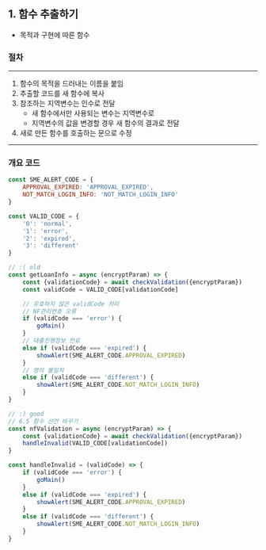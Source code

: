 ## 1. 함수 추출하기

- 목적과 구현에 따른 함수

### 절차
----

1. 함수의 목적을 드러내는 이름을 붙임
2. 추출할 코드를 새 함수에 복사
3. 참조하는 지역변수는 인수로 전달
    - 새 함수에서만 사용되는 변수는 지역변수로
    - 지역변수의 값을 변경할 경우 새 함수의 결과로 전달
4. 새로 만든 함수를 호출하는 문으로 수정

----

### 개요 코드

```javascript
const SME_ALERT_CODE = {
    APPROVAL_EXPIRED: 'APPROVAL_EXPIRED',
    NOT_MATCH_LOGIN_INFO: 'NOT_MATCH_LOGIN_INFO'
}

const VALID_CODE = {
    '0': 'normal',
    '1': 'error',
    '2': 'expired',
    '3': 'different'
}

// :( old
const getLoanInfo = async (encryptParam) => {
    const {validationCode} = await checkValidation({encryptParam})
    const validCode = VALID_CODE[validationCode]

    // 유효하지 않은 validCode 처리
    // NF관리번호 오류
    if (validCode === 'error') {
        goMain()
    }
    // 대출진행정보 만료
    else if (validCode === 'expired') {
        showAlert(SME_ALERT_CODE.APPROVAL_EXPIRED)
    }
    // 명의 불일치
    else if (validCode === 'different') {
        showAlert(SME_ALERT_CODE.NOT_MATCH_LOGIN_INFO)
    }
}

// :) good
// 6.5 함수 선언 바꾸기
const nfValidation = async (encryptParam) => {
    const {validationCode} = await checkValidation({encryptParam})
    handleInvalid(VALID_CODE[validationCode])
}

const handleInvalid = (validCode) => {
    if (validCode === 'error') {
        goMain()
    }
    else if (validCode === 'expired') {
        showAlert(SME_ALERT_CODE.APPROVAL_EXPIRED)
    }
    else if (validCode === 'different') {
        showAlert(SME_ALERT_CODE.NOT_MATCH_LOGIN_INFO)
    }
}
```